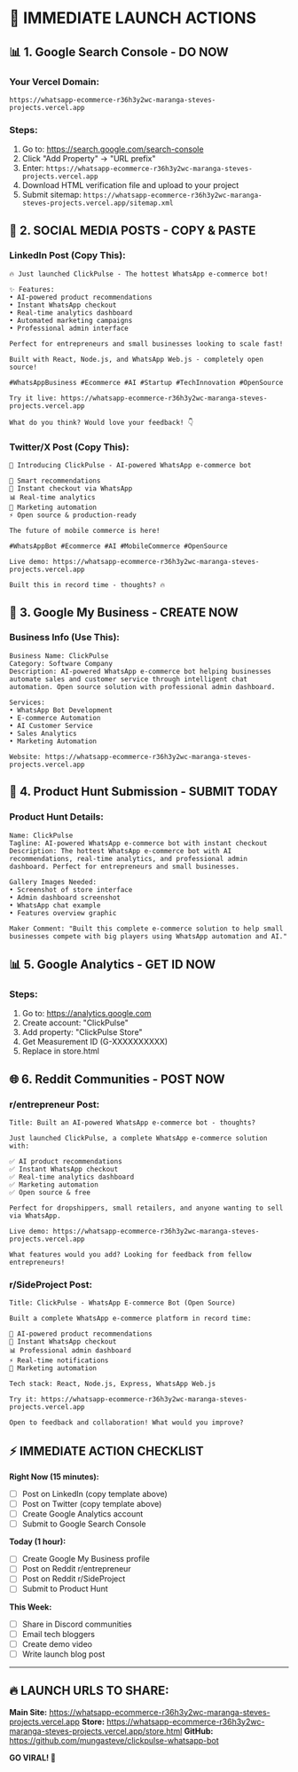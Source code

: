 # 🚀 IMMEDIATE LAUNCH ACTIONS

## 📊 **1. Google Search Console - DO NOW**

### **Your Vercel Domain:**
```
https://whatsapp-ecommerce-r36h3y2wc-maranga-steves-projects.vercel.app
```

### **Steps:**
1. Go to: https://search.google.com/search-console
2. Click "Add Property" → "URL prefix"
3. Enter: `https://whatsapp-ecommerce-r36h3y2wc-maranga-steves-projects.vercel.app`
4. Download HTML verification file and upload to your project
5. Submit sitemap: `https://whatsapp-ecommerce-r36h3y2wc-maranga-steves-projects.vercel.app/sitemap.xml`

## 📱 **2. SOCIAL MEDIA POSTS - COPY & PASTE**

### **LinkedIn Post (Copy This):**
```
🔥 Just launched ClickPulse - The hottest WhatsApp e-commerce bot! 

✨ Features:
• AI-powered product recommendations
• Instant WhatsApp checkout  
• Real-time analytics dashboard
• Automated marketing campaigns
• Professional admin interface

Perfect for entrepreneurs and small businesses looking to scale fast! 

Built with React, Node.js, and WhatsApp Web.js - completely open source!

#WhatsAppBusiness #Ecommerce #AI #Startup #TechInnovation #OpenSource

Try it live: https://whatsapp-ecommerce-r36h3y2wc-maranga-steves-projects.vercel.app

What do you think? Would love your feedback! 👇
```

### **Twitter/X Post (Copy This):**
```
🚀 Introducing ClickPulse - AI-powered WhatsApp e-commerce bot

🤖 Smart recommendations
💬 Instant checkout via WhatsApp  
📊 Real-time analytics
🎯 Marketing automation
⚡ Open source & production-ready

The future of mobile commerce is here! 

#WhatsAppBot #Ecommerce #AI #MobileCommerce #OpenSource

Live demo: https://whatsapp-ecommerce-r36h3y2wc-maranga-steves-projects.vercel.app

Built this in record time - thoughts? 🔥
```

## 🏢 **3. Google My Business - CREATE NOW**

### **Business Info (Use This):**
```
Business Name: ClickPulse
Category: Software Company
Description: AI-powered WhatsApp e-commerce bot helping businesses automate sales and customer service through intelligent chat automation. Open source solution with professional admin dashboard.

Services:
• WhatsApp Bot Development
• E-commerce Automation  
• AI Customer Service
• Sales Analytics
• Marketing Automation

Website: https://whatsapp-ecommerce-r36h3y2wc-maranga-steves-projects.vercel.app
```

## 🎯 **4. Product Hunt Submission - SUBMIT TODAY**

### **Product Hunt Details:**
```
Name: ClickPulse
Tagline: AI-powered WhatsApp e-commerce bot with instant checkout
Description: The hottest WhatsApp e-commerce bot with AI recommendations, real-time analytics, and professional admin dashboard. Perfect for entrepreneurs and small businesses.

Gallery Images Needed:
• Screenshot of store interface
• Admin dashboard screenshot  
• WhatsApp chat example
• Features overview graphic

Maker Comment: "Built this complete e-commerce solution to help small businesses compete with big players using WhatsApp automation and AI."
```

## 📊 **5. Google Analytics - GET ID NOW**

### **Steps:**
1. Go to: https://analytics.google.com
2. Create account: "ClickPulse"
3. Add property: "ClickPulse Store"
4. Get Measurement ID (G-XXXXXXXXXX)
5. Replace in store.html

## 🌐 **6. Reddit Communities - POST NOW**

### **r/entrepreneur Post:**
```
Title: Built an AI-powered WhatsApp e-commerce bot - thoughts?

Just launched ClickPulse, a complete WhatsApp e-commerce solution with:

✅ AI product recommendations
✅ Instant WhatsApp checkout
✅ Real-time analytics dashboard  
✅ Marketing automation
✅ Open source & free

Perfect for dropshippers, small retailers, and anyone wanting to sell via WhatsApp.

Live demo: https://whatsapp-ecommerce-r36h3y2wc-maranga-steves-projects.vercel.app

What features would you add? Looking for feedback from fellow entrepreneurs!
```

### **r/SideProject Post:**
```
Title: ClickPulse - WhatsApp E-commerce Bot (Open Source)

Built a complete WhatsApp e-commerce platform in record time:

🤖 AI-powered product recommendations
💬 Instant WhatsApp checkout
📊 Professional admin dashboard
⚡ Real-time notifications
🎯 Marketing automation

Tech stack: React, Node.js, Express, WhatsApp Web.js

Try it: https://whatsapp-ecommerce-r36h3y2wc-maranga-steves-projects.vercel.app

Open to feedback and collaboration! What would you improve?
```

## ⚡ **IMMEDIATE ACTION CHECKLIST**

**Right Now (15 minutes):**
- [ ] Post on LinkedIn (copy template above)
- [ ] Post on Twitter (copy template above)  
- [ ] Create Google Analytics account
- [ ] Submit to Google Search Console

**Today (1 hour):**
- [ ] Create Google My Business profile
- [ ] Post on Reddit r/entrepreneur
- [ ] Post on Reddit r/SideProject
- [ ] Submit to Product Hunt

**This Week:**
- [ ] Share in Discord communities
- [ ] Email tech bloggers
- [ ] Create demo video
- [ ] Write launch blog post

---

## 🔥 **LAUNCH URLS TO SHARE:**

**Main Site:** https://whatsapp-ecommerce-r36h3y2wc-maranga-steves-projects.vercel.app
**Store:** https://whatsapp-ecommerce-r36h3y2wc-maranga-steves-projects.vercel.app/store.html
**GitHub:** https://github.com/mungasteve/clickpulse-whatsapp-bot

**GO VIRAL! 🚀**